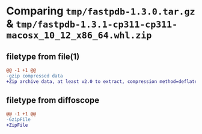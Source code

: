 # Comparing `tmp/fastpdb-1.3.0.tar.gz` & `tmp/fastpdb-1.3.1-cp311-cp311-macosx_10_12_x86_64.whl.zip`

## filetype from file(1)

```diff
@@ -1 +1 @@
-gzip compressed data
+Zip archive data, at least v2.0 to extract, compression method=deflate
```

## filetype from diffoscope

```diff
@@ -1 +1 @@
-GzipFile
+ZipFile
```

